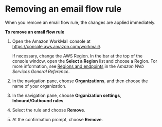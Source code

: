 # Removing an email flow rule<a name="remove-email-flow-rule"></a>

When you remove an email flow rule, the changes are applied immediately\.

**To remove an email flow rule**

1. Open the Amazon WorkMail console at [https://console\.aws\.amazon\.com/workmail/](https://console.aws.amazon.com/workmail/)\.

   If necessary, change the AWS Region\. In the bar at the top of the console window, open the **Select a Region** list and choose a Region\. For more information, see [Regions and endpoints](http://docs.aws.amazon.com/general/latest/gr/index.html?rande.html) in the *Amazon Web Services General Reference*\.

1. In the navigation pane, choose **Organizations**, and then choose the name of your organization\.

1. In the navigation pane, choose **Organization settings**, **Inbound/Outbound rules**\.

1. Select the rule and choose **Remove**\. 

1. At the confirmation prompt, choose **Remove**\.